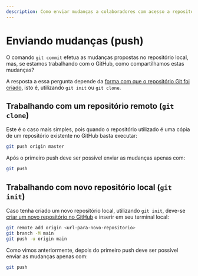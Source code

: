 ```yaml
---
description: Como enviar mudanças a colaboradores com acesso a repositório remoto
---
```


# Enviando mudanças (push)

O comando `git commit` efetua as mudanças propostas no repositório local, mas, se estamos trabalhando com o GitHub, como compartilhamos estas mudanças?

A resposta a essa pergunta depende da [forma com que o repositório Git foi criado](inicializacao-init-clone.md), isto é, utilizando `git init` ou `git clone`.

## Trabalhando com um repositório remoto (`git clone`)

Este é o caso mais simples, pois quando o repositório utilizado é uma cópia de um repositório existente no GitHub basta executar:

```bash
git push origin master
```

Após o primeiro push deve ser possível enviar as mudanças apenas com:

```bash
git push
```

## Trabalhando com novo repositório local (`git init`)

Caso tenha criado um novo repositório local, utilizando `git init`, deve-se [criar um novo repositório no GitHub](https://docs.github.com/pt/get-started/quickstart/create-a-repo) e inserir em seu terminal local:

```bash
git remote add origin <url-para-novo-repositorio>
git branch -M main
git push -u origin main
```

Como vimos anteriormente, depois do primeiro push deve ser possível enviar as mudanças apenas com:

```bash
git push
```
